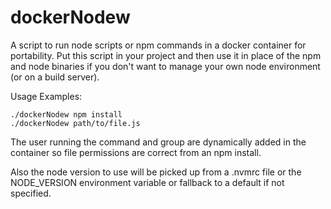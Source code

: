 # dockerNodew
A script to run node scripts or npm commands in a docker container for portability. Put this script in your project and then use it in place of the npm and node binaries if you don't want to manage your own node environment (or on a build server).

Usage Examples: 

    ./dockerNodew npm install
    ./dockerNodew path/to/file.js

The user running the command and group are dynamically added in the container so file permissions are correct from an npm install.  

Also the node version to use will be picked up from a .nvmrc file or the NODE_VERSION environment variable or fallback to a default if not specified.
